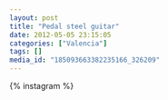 ```yaml
---
layout: post
title: "Pedal steel guitar"
date: 2012-05-05 23:15:05
categories: ["Valencia"]
tags: []
media_id: "185093663382235166_326209"
---
```


{% instagram %}

